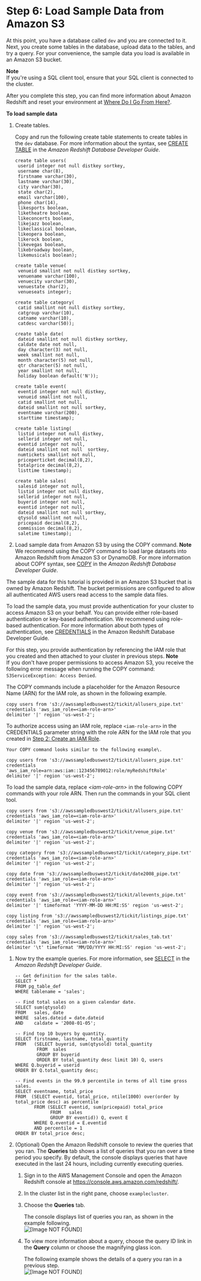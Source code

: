 # Step 6: Load Sample Data from Amazon S3<a name="rs-gsg-create-sample-db"></a>

At this point, you have a database called `dev` and you are connected to it\. Next, you create some tables in the database, upload data to the tables, and try a query\. For your convenience, the sample data you load is available in an Amazon S3 bucket\. 

**Note**  
If you're using a SQL client tool, ensure that your SQL client is connected to the cluster\.

After you complete this step, you can find more information about Amazon Redshift and reset your environment at [Where Do I Go From Here?](rs-gsg-clean-up-tasks.md#rs-gsg-where-do-i-go)\.

**To load sample data**

1. Create tables\.

   Copy and run the following create table statements to create tables in the `dev` database\. For more information about the syntax, see [CREATE TABLE](https://docs.aws.amazon.com/redshift/latest/dg/r_CREATE_TABLE_NEW.html) in the *Amazon Redshift Database Developer Guide*\.

   ```
   create table users(
   	userid integer not null distkey sortkey,
   	username char(8),
   	firstname varchar(30),
   	lastname varchar(30),
   	city varchar(30),
   	state char(2),
   	email varchar(100),
   	phone char(14),
   	likesports boolean,
   	liketheatre boolean,
   	likeconcerts boolean,
   	likejazz boolean,
   	likeclassical boolean,
   	likeopera boolean,
   	likerock boolean,
   	likevegas boolean,
   	likebroadway boolean,
   	likemusicals boolean);
   
   create table venue(
   	venueid smallint not null distkey sortkey,
   	venuename varchar(100),
   	venuecity varchar(30),
   	venuestate char(2),
   	venueseats integer);
   
   create table category(
   	catid smallint not null distkey sortkey,
   	catgroup varchar(10),
   	catname varchar(10),
   	catdesc varchar(50));
   
   create table date(
   	dateid smallint not null distkey sortkey,
   	caldate date not null,
   	day character(3) not null,
   	week smallint not null,
   	month character(5) not null,
   	qtr character(5) not null,
   	year smallint not null,
   	holiday boolean default('N'));
   
   create table event(
   	eventid integer not null distkey,
   	venueid smallint not null,
   	catid smallint not null,
   	dateid smallint not null sortkey,
   	eventname varchar(200),
   	starttime timestamp);
   
   create table listing(
   	listid integer not null distkey,
   	sellerid integer not null,
   	eventid integer not null,
   	dateid smallint not null  sortkey,
   	numtickets smallint not null,
   	priceperticket decimal(8,2),
   	totalprice decimal(8,2),
   	listtime timestamp);
   
   create table sales(
   	salesid integer not null,
   	listid integer not null distkey,
   	sellerid integer not null,
   	buyerid integer not null,
   	eventid integer not null,
   	dateid smallint not null sortkey,
   	qtysold smallint not null,
   	pricepaid decimal(8,2),
   	commission decimal(8,2),
   	saletime timestamp);
   ```

1.  Load sample data from Amazon S3 by using the COPY command\. 
**Note**  
We recommend using the COPY command to load large datasets into Amazon Redshift from Amazon S3 or DynamoDB\. For more information about COPY syntax, see [COPY](https://docs.aws.amazon.com/redshift/latest/dg/r_COPY.html) in the *Amazon Redshift Database Developer Guide*\. 

   The sample data for this tutorial is provided in an Amazon S3 bucket that is owned by Amazon Redshift\. The bucket permissions are configured to allow all authenticated AWS users read access to the sample data files\. 

   To load the sample data, you must provide authentication for your cluster to access Amazon S3 on your behalf\. You can provide either role\-based authentication or key\-based authentication\. We recommend using role\-based authentication\. For more information about both types of authentication, see [CREDENTIALS](https://docs.aws.amazon.com/redshift/latest/dg/copy-parameters-credentials.html) in the Amazon Redshift Database Developer Guide\.

   For this step, you provide authentication by referencing the IAM role that you created and then attached to your cluster in previous steps\.
**Note**  
If you don't have proper permissions to access Amazon S3, you receive the following error message when running the COPY command: `S3ServiceException: Access Denied`\.

   The COPY commands include a placeholder for the Amazon Resource Name \(ARN\) for the IAM role, as shown in the following example\.

   ```
   copy users from 's3://awssampledbuswest2/tickit/allusers_pipe.txt' 
   credentials 'aws_iam_role=<iam-role-arn>' 
   delimiter '|' region 'us-west-2';
   ```

   To authorize access using an IAM role, replace `<iam-role-arn>` in the CREDENTIALS parameter string with the role ARN for the IAM role that you created in [Step 2: Create an IAM Role](rs-gsg-create-an-iam-role.md)\.

    Your COPY command looks similar to the following example\. 

   ```
   copy users from 's3://awssampledbuswest2/tickit/allusers_pipe.txt' 
   credentials 'aws_iam_role=arn:aws:iam::123456789012:role/myRedshiftRole' 
   delimiter '|' region 'us-west-2';
   ```

   To load the sample data, replace *<iam\-role\-arn>* in the following COPY commands with your role ARN\. Then run the commands in your SQL client tool\.

   ```
   copy users from 's3://awssampledbuswest2/tickit/allusers_pipe.txt' 
   credentials 'aws_iam_role=<iam-role-arn>' 
   delimiter '|' region 'us-west-2';
   
   copy venue from 's3://awssampledbuswest2/tickit/venue_pipe.txt' 
   credentials 'aws_iam_role=<iam-role-arn>' 
   delimiter '|' region 'us-west-2';
   
   copy category from 's3://awssampledbuswest2/tickit/category_pipe.txt' 
   credentials 'aws_iam_role=<iam-role-arn>' 
   delimiter '|' region 'us-west-2';
   
   copy date from 's3://awssampledbuswest2/tickit/date2008_pipe.txt' 
   credentials 'aws_iam_role=<iam-role-arn>' 
   delimiter '|' region 'us-west-2';
   
   copy event from 's3://awssampledbuswest2/tickit/allevents_pipe.txt' 
   credentials 'aws_iam_role=<iam-role-arn>' 
   delimiter '|' timeformat 'YYYY-MM-DD HH:MI:SS' region 'us-west-2';
   
   copy listing from 's3://awssampledbuswest2/tickit/listings_pipe.txt' 
   credentials 'aws_iam_role=<iam-role-arn>' 
   delimiter '|' region 'us-west-2';
   
   copy sales from 's3://awssampledbuswest2/tickit/sales_tab.txt'
   credentials 'aws_iam_role=<iam-role-arn>'
   delimiter '\t' timeformat 'MM/DD/YYYY HH:MI:SS' region 'us-west-2';
   ```

1. Now try the example queries\. For more information, see [SELECT](https://docs.aws.amazon.com/redshift/latest/dg/r_SELECT_synopsis.html) in the *Amazon Redshift Developer Guide*\.

   ```
   -- Get definition for the sales table.
   SELECT *    
   FROM pg_table_def    
   WHERE tablename = 'sales';    
   
   -- Find total sales on a given calendar date.
   SELECT sum(qtysold) 
   FROM   sales, date 
   WHERE  sales.dateid = date.dateid 
   AND    caldate = '2008-01-05';
   
   -- Find top 10 buyers by quantity.
   SELECT firstname, lastname, total_quantity 
   FROM   (SELECT buyerid, sum(qtysold) total_quantity
           FROM  sales
           GROUP BY buyerid
           ORDER BY total_quantity desc limit 10) Q, users
   WHERE Q.buyerid = userid
   ORDER BY Q.total_quantity desc;
   
   -- Find events in the 99.9 percentile in terms of all time gross sales.
   SELECT eventname, total_price 
   FROM  (SELECT eventid, total_price, ntile(1000) over(order by total_price desc) as percentile 
          FROM (SELECT eventid, sum(pricepaid) total_price
                FROM   sales
                GROUP BY eventid)) Q, event E
          WHERE Q.eventid = E.eventid
          AND percentile = 1
   ORDER BY total_price desc;
   ```

1. \(Optional\) Open the Amazon Redshift console to review the queries that you ran\. The **Queries** tab shows a list of queries that you ran over a time period you specify\. By default, the console displays queries that have executed in the last 24 hours, including currently executing queries\. 

   1. Sign in to the AWS Management Console and open the Amazon Redshift console at [https://console\.aws\.amazon\.com/redshift/](https://console.aws.amazon.com/redshift/)\.

   1. In the cluster list in the right pane, choose `examplecluster`\.

   1. Choose the **Queries** tab\. 

      The console displays list of queries you ran, as shown in the example following\.  
![\[Image NOT FOUND\]](http://docs.aws.amazon.com/redshift/latest/gsg/images/cmdws-cluster-query-list.png)

   1. To view more information about a query, choose the query ID link in the **Query** column or choose the magnifying glass icon\. 

      The following example shows the details of a query you ran in a previous step\.   
![\[Image NOT FOUND\]](http://docs.aws.amazon.com/redshift/latest/gsg/images/cmdws-cluster-query.png)